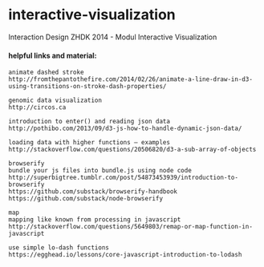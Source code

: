 interactive-visualization
=========================

Interaction Design ZHDK 2014 - Modul Interactive Visualization


#### helpful links and material:

```
animate dashed stroke
http://fromthepantothefire.com/2014/02/26/animate-a-line-draw-in-d3-using-transitions-on-stroke-dash-properties/

genomic data visualization
http://circos.ca

introduction to enter() and reading json data
http://pothibo.com/2013/09/d3-js-how-to-handle-dynamic-json-data/

loading data with higher functions – examples
http://stackoverflow.com/questions/20506820/d3-a-sub-array-of-objects

browserify
bundle your js files into bundle.js using node code
http://superbigtree.tumblr.com/post/54873453939/introduction-to-browserify
https://github.com/substack/browserify-handbook
https://github.com/substack/node-browserify

map
mapping like known from processing in javascript
http://stackoverflow.com/questions/5649803/remap-or-map-function-in-javascript

use simple lo-dash functions
https://egghead.io/lessons/core-javascript-introduction-to-lodash

```
